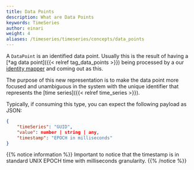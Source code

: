 ```yaml
---
title: Data Points
description: What are Data Points
keywords: TimeSeries
author: einari
weight: 4
aliases: /timeseries/timeseries/concepts/data_points
---
```

A `DataPoint` is an identified data point. Usually this is the result of
having a [†ag data point]({{< relref tag_data_points >}}) being processed by
a our [identity mapper](/timeseries/identitymapper) and coming out as this.

The purpose of this new representation is to make the data point more focused
and unambiguous in the system with the unique identifier that represents the
[time series]({{< relref time_series >}}).

Typically, if consuming this type, you can expect the following payload as JSON:

```json
{
    "timeSeries": "GUID",
    "value": number | string | any,
    "timestamp": "EPOCH in milliseconds"
}
```

{{% notice information %}}
Important to notice that the timestamp is in standard UNIX EPOCH time with
milliseconds granularity.
{{% /notice %}}
